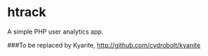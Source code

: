 htrack
======

A simple PHP user analytics app. 

###To be replaced by Kyarite, http://github.com/cydrobolt/kyanite
